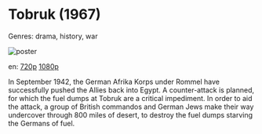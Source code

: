 # Tobruk (1967)

Genres: drama, history, war

![poster](http://image.tmdb.org/t/p/w500/lCCJ6qHQy7OqERbyeOeV0olOZ33.jpg)

en:
  [720p](magnet:?xt=urn:btih:59F5EE5EA7917BCA7741E4339DB024139CC38628&tr=udp://glotorrents.pw:6969/announce&tr=udp://tracker.opentrackr.org:1337/announce&tr=udp://torrent.gresille.org:80/announce&tr=udp://tracker.openbittorrent.com:80&tr=udp://tracker.coppersurfer.tk:6969&tr=udp://tracker.leechers-paradise.org:6969&tr=udp://p4p.arenabg.ch:1337&tr=udp://tracker.internetwarriors.net:1337)
  [1080p](magnet:?xt=urn:btih:9ff7d1ef8638065e9f0c865e35f09f57ed7cecbd&dn=Tobruk+(1967)+%5B1080p%5D&tr=udp%3A%2F%2Ftracker.yify-torrents.com%2Fannounce&tr=udp%3A%2F%2Fopen.demonii.com%3A1337%2Fannounce&tr=udp%3A%2F%2Fexodus.desync.com%3A6969&tr=udp%3A%2F%2Ftracker.istole.it%3A80&tr=udp%3A%2F%2Ftracker.publicbt.com%3A80&tr=udp%3A%2F%2Ftracker.publichd.eu%3A80%2Fannounce&tr=udp%3A%2F%2Ftracker.openbittorrent.com%3A80%2Fannounce&tr=udp%3A%2F%2Fcoppersurfer.tk%3A6969%2Fannounce)
  


In September 1942, the German Afrika Korps under Rommel have successfully pushed the Allies back into Egypt. A counter-attack is planned, for which the fuel dumps at Tobruk are a critical impediment. In order to aid the attack, a group of British commandos and German Jews make their way undercover through 800 miles of desert, to destroy the fuel dumps starving the Germans of fuel.
